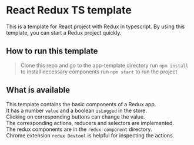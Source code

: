 # React Redux TS template
This is a template for React project with Redux in typescript.
By using this template, you can start a Redux project quickly.

## How to run this template
>Clone this repo and go to the app-template directory
>run `npm install` to install necessary components
>run `npm start` to run the project

## What is available
This template contains the basic components of a Redux app. \
It has a number `value` and a boolean `isLogged` in the store. \
Clicking on corresponding buttons can change the value. \
The corresponding actions, reducers and selectors are implemented. \
The redux components are in the `redux-component` directory. \
Chrome extension `redux Devtool` is helpful for inspecting the actions.


